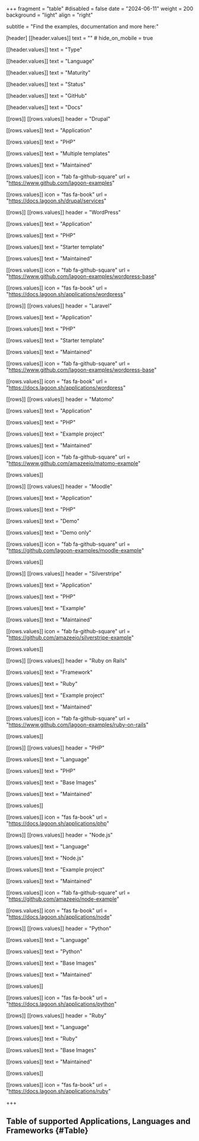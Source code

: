 +++
fragment = "table"
#disabled = false
date = "2024-06-11"
weight = 200
background = "light"
align = "right"

subtitle = "Find the examples, documentation and more here:"

[header]
  [[header.values]]
    text = ""
    # hide_on_mobile = true

  [[header.values]]
    text = "Type"

  [[header.values]]
    text = "Language"

  [[header.values]]
    text = "Maturity"

  [[header.values]]
    text = "Status"

  [[header.values]]
    text = "GitHub"

  [[header.values]]
    text = "Docs"

[[rows]]
  [[rows.values]]
    header = "Drupal"

  [[rows.values]]
    text = "Application"

  [[rows.values]]
    text = "PHP"

  [[rows.values]]
    text = "Multiple templates"

  [[rows.values]]
    text = "Maintained"

  [[rows.values]]
    icon = "fab fa-github-square"
    url = "https://www.github.com/lagoon-examples"

  [[rows.values]]
    icon = "fas fa-book"
    url = "https://docs.lagoon.sh/drupal/services"

[[rows]]
  [[rows.values]]
    header = "WordPress"

  [[rows.values]]
    text = "Application"

  [[rows.values]]
    text = "PHP"

  [[rows.values]]
    text = "Starter template"

  [[rows.values]]
    text = "Maintained"

  [[rows.values]]
    icon = "fab fa-github-square"
    url = "https://www.github.com/lagoon-examples/wordpress-base"

  [[rows.values]]
    icon = "fas fa-book"
    url = "https://docs.lagoon.sh/applications/wordpress"

[[rows]]
  [[rows.values]]
    header = "Laravel"

  [[rows.values]]
    text = "Application"

  [[rows.values]]
    text = "PHP"

  [[rows.values]]
    text = "Starter template"

  [[rows.values]]
    text = "Maintained"

  [[rows.values]]
    icon = "fab fa-github-square"
    url = "https://www.github.com/lagoon-examples/wordpress-base"

  [[rows.values]]
    icon = "fas fa-book"
    url = "https://docs.lagoon.sh/applications/wordpress"

[[rows]]
  [[rows.values]]
    header = "Matomo"

  [[rows.values]]
    text = "Application"

  [[rows.values]]
    text = "PHP"

  [[rows.values]]
    text = "Example project"

  [[rows.values]]
    text = "Maintained"

  [[rows.values]]
    icon = "fab fa-github-square"
    url = "https://www.github.com/amazeeio/matomo-example"

  [[rows.values]]

[[rows]]
  [[rows.values]]
    header = "Moodle"

  [[rows.values]]
    text = "Application"

  [[rows.values]]
    text = "PHP"

  [[rows.values]]
    text = "Demo"

  [[rows.values]]
    text = "Demo only"

  [[rows.values]]
    icon = "fab fa-github-square"
    url = "https://github.com/lagoon-examples/moodle-example"

  [[rows.values]]

[[rows]]
  [[rows.values]]
    header = "Silverstripe"

  [[rows.values]]
    text = "Application"

  [[rows.values]]
    text = "PHP"

  [[rows.values]]
    text = "Example"

  [[rows.values]]
    text = "Maintained"

  [[rows.values]]
    icon = "fab fa-github-square"
    url = "https://github.com/amazeeio/silverstripe-example"

  [[rows.values]]

[[rows]]
  [[rows.values]]
    header = "Ruby on Rails"

  [[rows.values]]
    text = "Framework"

  [[rows.values]]
    text = "Ruby"

  [[rows.values]]
    text = "Example project"

  [[rows.values]]
    text = "Maintained"

  [[rows.values]]
    icon = "fab fa-github-square"
    url = "https://www.github.com/lagoon-examples/ruby-on-rails"

  [[rows.values]]

[[rows]]
  [[rows.values]]
    header = "PHP"

  [[rows.values]]
    text = "Language"

  [[rows.values]]
    text = "PHP"

  [[rows.values]]
    text = "Base Images"

  [[rows.values]]
    text = "Maintained"

  [[rows.values]]

  [[rows.values]]
    icon = "fas fa-book"
    url = "https://docs.lagoon.sh/applications/php"

[[rows]]
  [[rows.values]]
    header = "Node.js"

  [[rows.values]]
    text = "Language"

  [[rows.values]]
    text = "Node.js"

  [[rows.values]]
    text = "Example project"

  [[rows.values]]
    text = "Maintained"

  [[rows.values]]
    icon = "fab fa-github-square"
    url = "https://github.com/amazeeio/node-example"

  [[rows.values]]
    icon = "fas fa-book"
    url = "https://docs.lagoon.sh/applications/node"

[[rows]]
  [[rows.values]]
    header = "Python"

  [[rows.values]]
    text = "Language"

  [[rows.values]]
    text = "Python"

  [[rows.values]]
    text = "Base Images"

  [[rows.values]]
    text = "Maintained"

  [[rows.values]]

  [[rows.values]]
    icon = "fas fa-book"
    url = "https://docs.lagoon.sh/applications/python"

[[rows]]
  [[rows.values]]
    header = "Ruby"

  [[rows.values]]
    text = "Language"

  [[rows.values]]
    text = "Ruby"

  [[rows.values]]
    text = "Base Images"

  [[rows.values]]
    text = "Maintained"

  [[rows.values]]

  [[rows.values]]
    icon = "fas fa-book"
    url = "https://docs.lagoon.sh/applications/ruby"

+++
## Table of supported Applications, Languages and Frameworks {#Table}
